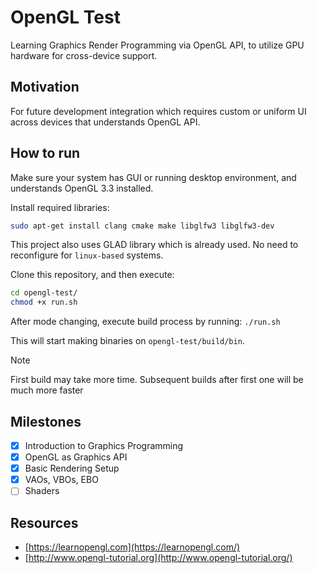 # OpenGL Test
Learning Graphics Render Programming via OpenGL API, to utilize GPU hardware for cross-device support.

## Motivation
For future development integration which requires custom or uniform UI across devices that understands OpenGL API.

## How to run
Make sure your system has GUI or running desktop environment, and understands OpenGL 3.3 installed.

Install required libraries:
```bash
sudo apt-get install clang cmake make libglfw3 libglfw3-dev
```

This project also uses GLAD library which is already used. No need to reconfigure for `linux-based` systems.

Clone this repository, and then execute:
```bash
cd opengl-test/
chmod +x run.sh
```

After mode changing, execute build process by running:
`./run.sh`

This will start making binaries on `opengl-test/build/bin`.

> [!NOTE]
> First build may take more time. Subsequent builds after first one will be much more faster

## Milestones
- [x] Introduction to Graphics Programming
- [x] OpenGL as Graphics API
- [x] Basic Rendering Setup
- [x] VAOs, VBOs, EBO
- [ ] Shaders
## Resources
- [https://learnopengl.com](https://learnopengl.com/)
- [http://www.opengl-tutorial.org](http://www.opengl-tutorial.org/)

